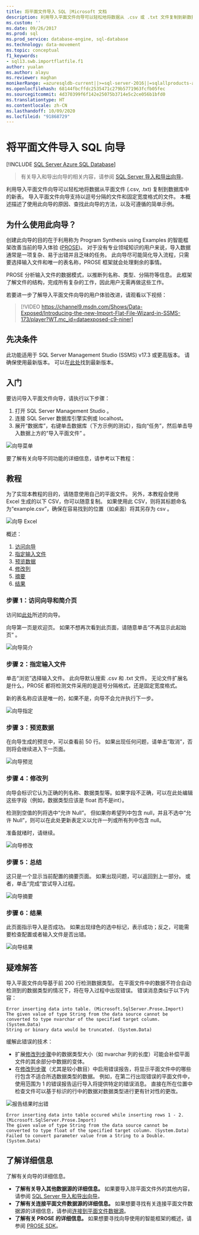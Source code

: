 ```yaml
---
title: 将平面文件导入 SQL |Microsoft 文档
description: 利用导入平面文件向导可以轻松地将数据从 .csv 或 .txt 文件复制到新数据库表。 本文介绍如何以及何时使用该向导。
ms.custom: ''
ms.date: 09/26/2017
ms.prod: sql
ms.prod_service: database-engine, sql-database
ms.technology: data-movement
ms.topic: conceptual
f1_keywords:
- sql13.swb.importflatfile.f1
author: yualan
ms.author: alayu
ms.reviewer: maghan
monikerRange: =azuresqldb-current||>=sql-server-2016||=sqlallproducts-allversions||>=sql-server-linux-2017||=azuresqldb-mi-current
ms.openlocfilehash: 68144fbcffdc2535471c279b5771963fcfb05fec
ms.sourcegitcommit: 4d370399f6f142e25075b3714e5c2ce056b1bfd0
ms.translationtype: HT
ms.contentlocale: zh-CN
ms.lasthandoff: 10/09/2020
ms.locfileid: "91868729"
---
```

# <a name="import-flat-file-to-sql-wizard"></a>将平面文件导入 SQL 向导
[!INCLUDE [SQL Server Azure SQL Database](../../includes/applies-to-version/sql-asdb.md)]
> 有关导入和导出向导的相关内容，请参阅 [SQL Server 导入和导出向导](../../integration-services/import-export-data/import-and-export-data-with-the-sql-server-import-and-export-wizard.md)。

利用导入平面文件向导可以轻松地将数据从平面文件 (.csv, .txt) 复制到数据库中的新表。  导入平面文件向导支持以逗号分隔的文件和固定宽度格式的文件。 本概述描述了使用此向导的原因、查找此向导的方法，以及可遵循的简单示例。

## <a name="why-would-i-use-this-wizard"></a>为什么使用此向导？
创建此向导的目的在于利用称为 Program Synthesis using Examples 的智能框架改善当前的导入体验 ([PROSE](https://microsoft.github.io/prose/))。 对于没有专业领域知识的用户来说，导入数据通常是一项复杂、易于出错并且乏味的任务。 此向导尽可能简化导入流程，只需要选择输入文件和唯一的表名称，PROSE 框架就会处理剩余的事情。

PROSE 分析输入文件的数据模式，以推断列名称、类型、分隔符等信息。 此框架了解文件的结构，完成所有复杂的工作，因此用户无需再做这些工作。

若要进一步了解导入平面文件向导的用户体验改进，请观看以下视频：

> [!VIDEO https://channel9.msdn.com/Shows/Data-Exposed/Introducing-the-new-Import-Flat-File-Wizard-in-SSMS-173/player?WT.mc_id=dataexposed-c9-niner]

## <a name="prerequisites"></a>先决条件
此功能适用于 SQL Server Management Studio (SSMS) v17.3 或更高版本。 请确保使用最新版本。 可以在[此处](../../ssms/download-sql-server-management-studio-ssms.md)找到最新版本。
 
## <a name="getting-started"></a><a id="started"></a>入门
要访问导入平面文件向导，请执行以下步骤：

1. 打开 SQL Server Management Studio  。
2. 连接 SQL Server 数据库引擎实例或 localhost。
3. 展开“数据库”，右键单击数据库（下方示例的测试），指向“任务”，然后单击导入数据上方的“导入平面文件”    。

![向导菜单](media/import-flat-file-wizard/import-flat-file-menu.png)

要了解有关向导不同功能的详细信息，请参考以下教程：

## <a name="tutorial"></a>教程
为了实现本教程的目的，请随意使用自己的平面文件。 另外，本教程会使用 Excel 生成的以下 CSV，你可以随意复制。 如果使用此 CSV，则将其标题命名为“example.csv”，确保在容易找到的位置（如桌面）将其另存为 csv  。

![向导 Excel](media/import-flat-file-wizard/import-flat-file-example.png)

概述：
1. [访问向导](#step-1-access-wizard-and-intro-page)
2. [指定输入文件](#step-2-specify-input-file)
3. [预览数据](#step-3-preview-data)
4. [修改列](#step-4-modify-columns)
5. [摘要](#step-5-summary)
6. [结果](#step-6-results)

### <a name="step-1-access-wizard-and-intro-page"></a>步骤 1：访问向导和简介页
访问如[此处](#started)所述的向导。

向导第一页是欢迎页。 如果不想再次看到此页面，请随意单击“不再显示此起始页”  。

![向导简介](media/import-flat-file-wizard/import-flat-file-intro.png)

### <a name="step-2-specify-input-file"></a>步骤 2：指定输入文件
单击“浏览”选择输入文件。 此向导默认搜索 .csv 和 .txt 文件。 无论文件扩展名是什么，PROSE 都将检测文件采用的是逗号分隔格式，还是固定宽度格式。

新的表名称应该是唯一的，如果不是，向导不会允许执行下一步。

![向导指定](media/import-flat-file-wizard/import-flat-file-specify.png)

### <a name="step-3-preview-data"></a>步骤 3：预览数据
在向导生成的预览中，可以查看前 50 行。 如果出现任何问题，请单击“取消”，否则将会继续进入下一页面。

![向导预览](media/import-flat-file-wizard/import-flat-file-preview.png)

### <a name="step-4-modify-columns"></a>步骤 4：修改列
向导会标识它认为正确的列名称、数据类型等。如果字段不正确，可以在此处编辑这些字段（例如，数据类型应该是 float 而不是int）。

检测到空值的列将选中“允许 Null”。 但如果你希望列中包含 null，并且不选中“允许 Null”，则可以在此处更新表定义以允许一列或所有列中包含 null。

准备就绪时，请继续。

![向导修改](media/import-flat-file-wizard/import-flat-file-modify.png)

### <a name="step-5-summary"></a>步骤 5：总结
这只是一个显示当前配置的摘要页面。 如果出现问题，可以返回到上一部分。 或者，单击“完成”尝试导入过程。

![向导摘要](media/import-flat-file-wizard/import-flat-file-summary.png)

### <a name="step-6-results"></a>步骤 6：结果
此页面指示导入是否成功。 如果出现绿色的选中标记，表示成功；反之，可能需要检查配置或者输入文件是否出错。

![向导结果](media/import-flat-file-wizard/import-flat-file-results.png)

## <a name="troubleshooting"></a>疑难解答
导入平面文件向导基于前 200 行检测数据类型。  在平面文件中的数据不符合自动检测到的数据类型的情况下，将在导入过程中出现错误。 错误消息类似于以下内容：
```
Error inserting data into table. (Microsoft.SqlServer.Prose.Import)
The given value of type String from the data source cannot be converted to type nvarchar of the specified target column. (System.Data)
String or binary data would be truncated. (System.Data)
```
缓解此错误的技术：
- 扩展[修改列步骤](#step-4-modify-columns)中的数据类型大小（如 nvarchar 列的长度）可能会补偿平面文件的其余部分中数据的变体。
- 在[修改列步骤](#step-4-modify-columns)（尤其是较小数目）中启用错误报告，将显示平面文件中的哪些行包含不适合所选数据类型的数据。 例如，在第二行出现错误的平面文件中，使用范围为 1 的错误报告运行导入将提供特定的错误消息。  直接在所在位置中检查文件可以基于标识的行中的数据对数据类型进行更有针对性的更改。

![报告结果时出错](media/import-flat-file-wizard/import-flat-file-error.png)

```
Error inserting data into table occured while inserting rows 1 - 2. (Microsoft.SqlServer.Prose.Import)
The given value of type String from the data source cannot be converted to type float of the specified target column. (System.Data)
Failed to convert parameter value from a String to a Double. (System.Data)
```


## <a name="learn-more"></a>了解详细信息

了解有关向导的详细信息。
 
- **了解有关导入其他数据源的详细信息。** 如果要导入除平面文件外的其他内容，请参阅 [SQL Server 导入和导出向导](../../integration-services/import-export-data/import-and-export-data-with-the-sql-server-import-and-export-wizard.md)。
- **了解有关连接平面文件数据源的详细信息。** 如果想要寻找有关连接平面文件数据源的详细信息，请参阅[连接到平面文件数据源](../../integration-services/import-export-data/connect-to-a-flat-file-data-source-sql-server-import-and-export-wizard.md)。
- **了解有关 PROSE 的详细信息。** 如果想要寻找向导使用的智能框架的概述，请参阅 [PROSE SDK](https://microsoft.github.io/prose/)。